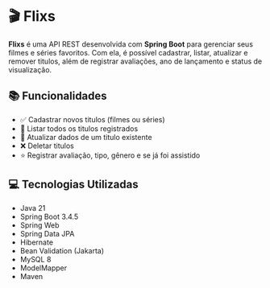 # 🎬 Flixs

**Flixs** é uma API REST desenvolvida com **Spring Boot** para gerenciar seus filmes e séries favoritos. Com ela, é possível cadastrar, listar, atualizar e remover titulos, além de registrar avaliações, ano de lançamento e status de visualização.

## 📚 Funcionalidades

- ✅ Cadastrar novos titulos (filmes ou séries)
- 📃 Listar todos os titulos registrados
- 🔁 Atualizar dados de um titulo existente
- ❌ Deletar titulos
- ⭐ Registrar avaliação, tipo, gênero e se já foi assistido

## 💻 Tecnologias Utilizadas

- Java 21
- Spring Boot 3.4.5
- Spring Web
- Spring Data JPA
- Hibernate
- Bean Validation (Jakarta)
- MySQL 8
- ModelMapper
- Maven
